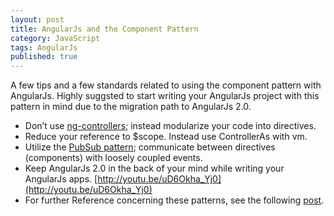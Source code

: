 ```yaml
---
layout: post
title: AngularJs and the Component Pattern
category: JavaScript
tags: AngularJs
published: true
---
```


A few tips and a few standards related to using the component pattern with AngularJs.  Highly suggsted to start writing your AngularJs project with this pattern in mind due to the migration path to AngularJs 2.0.

- Don’t use [ng-controllers](http://teropa.info/blog/2014/10/24/how-ive-improved-my-angular-apps-by-banning-ng-controller.html); instead modularize your code into directives.
- Reduce your reference to $scope.  Instead use ControllerAs with vm.
- Utilize the [PubSub pattern](http://en.wikipedia.org/wiki/Publish%E2%80%93subscribe_pattern); communicate between directives (components) with loosely coupled events.
- Keep AngularJs 2.0 in the back of your mind while writing your AngularJs apps. [http://youtu.be/uD6Okha_Yj0](http://youtu.be/uD6Okha_Yj0)
- For further Reference concerning these patterns, see the following [post](/sites/Engineering/Dev/blog/Lists/Posts/Post.aspx?List=7b352325-6321-4dc8-9309-c32888f5cae0&ID=205&Source=http://crossroads/sites/Engineering/Dev/blog/Lists/Posts/AllPosts.aspx).
